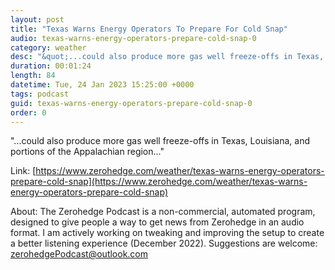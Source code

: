 ```yaml
---
layout: post
title: "Texas Warns Energy Operators To Prepare For Cold Snap"
audio: texas-warns-energy-operators-prepare-cold-snap-0
category: weather
desc: "&quot;...could also produce more gas well freeze-offs in Texas, Louisiana, and portions of the Appalachian region...&quot;"
duration: 00:01:24
length: 84
datetime: Tue, 24 Jan 2023 15:25:00 +0000
tags: podcast
guid: texas-warns-energy-operators-prepare-cold-snap-0
order: 0
---
```

&quot;...could also produce more gas well freeze-offs in Texas, Louisiana, and portions of the Appalachian region...&quot;

Link: [https://www.zerohedge.com/weather/texas-warns-energy-operators-prepare-cold-snap](https://www.zerohedge.com/weather/texas-warns-energy-operators-prepare-cold-snap)

About: The Zerohedge Podcast is a non-commercial, automated program, designed to give people a way to get news from Zerohedge in an audio format.  I am actively working on tweaking and improving the setup to create a better listening experience (December 2022).  Suggestions are welcome: [zerohedgePodcast@outlook.com](mailto:zerohedgePodcast@outlook.com)